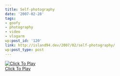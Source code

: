 ```yaml
---
title: Self-photography
date: '2007-02-28'
tags:
- goofy
- photography
- video
- vlogarm
wp:post_id: '120'
link: http://island94.dev/2007/02/self-photography/
wp:post_type: post
---
```


[ ![](http://blip.tv/file/get/Bensheldon-Selfphotography203.flv.jpg "Click To Play") ](http://blip.tv/file/get/Bensheldon-Selfphotography203.flv)  
[Click To Play](http://blip.tv/file/get/Bensheldon-Selfphotography203.flv)